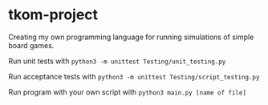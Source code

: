 # tkom-project

Creating my own programming language for running simulations of simple board games.

Run unit tests with
```python3 -m unittest Testing/unit_testing.py```

Run acceptance tests with
```python3 -m unittest Testing/script_testing.py```

Run program with your own script with
```python3 main.py [name of file]```
